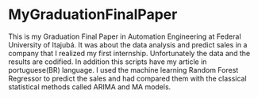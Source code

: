 # MyGraduationFinalPaper
This is my Graduation Final Paper in Automation Engineering at Federal University of Itajubá. It was about the data analysis and predict sales in a company that I realized my first internship. Unfortunately the data and the results are codified. In addition this scripts have my article in portuguese(BR) language.  I used the machine learning Random Forest Regressor to predict the sales and had compared them with the classical statistical methods called ARIMA and MA models.
